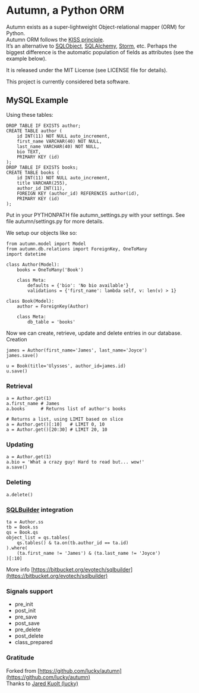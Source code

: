 # Autumn, a Python ORM

Autumn exists as a super-lightweight Object-relational mapper (ORM) for Python.  
Autumn ORM follows the [KISS principle](http://en.wikipedia.org/wiki/KISS_principle).  
It’s an alternative to [SQLObject](http://www.sqlobject.org/),
[SQLAlchemy](http://www.sqlalchemy.org/), [Storm](https://storm.canonical.com/),
etc. Perhaps the biggest difference is the automatic population of fields as
attributes (see the example below).

It is released under the MIT License (see LICENSE file for details).

This project is currently considered beta software.

## MySQL Example

Using these tables:

    DROP TABLE IF EXISTS author;
    CREATE TABLE author (
        id INT(11) NOT NULL auto_increment,
        first_name VARCHAR(40) NOT NULL,
        last_name VARCHAR(40) NOT NULL,
        bio TEXT,
        PRIMARY KEY (id)
    );
    DROP TABLE IF EXISTS books;
    CREATE TABLE books (
        id INT(11) NOT NULL auto_increment,
        title VARCHAR(255),
        author_id INT(11),
        FOREIGN KEY (author_id) REFERENCES author(id),
        PRIMARY KEY (id)
    );

Put in your PYTHONPATH file autumn_settings.py with your settings.
See file autumn/settings.py for more details.

We setup our objects like so:

    from autumn.model import Model
    from autumn.db.relations import ForeignKey, OneToMany
    import datetime

    class Author(Model):
        books = OneToMany('Book')

        class Meta:
            defaults = {'bio': 'No bio available'}
            validations = {'first_name': lambda self, v: len(v) > 1}

    class Book(Model):
        author = ForeignKey(Author)

        class Meta:
            db_table = 'books'

Now we can create, retrieve, update and delete entries in our database.
Creation

    james = Author(first_name='James', last_name='Joyce')
    james.save()

    u = Book(title='Ulysses', author_id=james.id)
    u.save()

### Retrieval

    a = Author.get(1)
    a.first_name # James
    a.books      # Returns list of author's books

    # Returns a list, using LIMIT based on slice
    a = Author.get()[:10]   # LIMIT 0, 10
    a = Author.get()[20:30] # LIMIT 20, 10

### Updating

    a = Author.get(1)
    a.bio = 'What a crazy guy! Hard to read but... wow!'
    a.save()

### Deleting

    a.delete()

### [SQLBuilder](https://bitbucket.org/evotech/sqlbuilder) integration

    ta = Author.ss
    tb = Book.ss
    qs = Book.qs
    object_list = qs.tables(
        qs.tables() & ta.on(tb.author_id == ta.id)
    ).where(
        (ta.first_name != 'James') & (ta.last_name != 'Joyce')
    )[:10]

More info [https://bitbucket.org/evotech/sqlbuilder](https://bitbucket.org/evotech/sqlbuilder)

### Signals support

* pre_init
* post_init
* pre_save
* post_save
* pre_delete
* post_delete
* class_prepared

###  Gratitude

Forked from [https://github.com/lucky/autumn](https://github.com/lucky/autumn)  
Thanks to [Jared Kuolt (lucky)](https://github.com/lucky)
